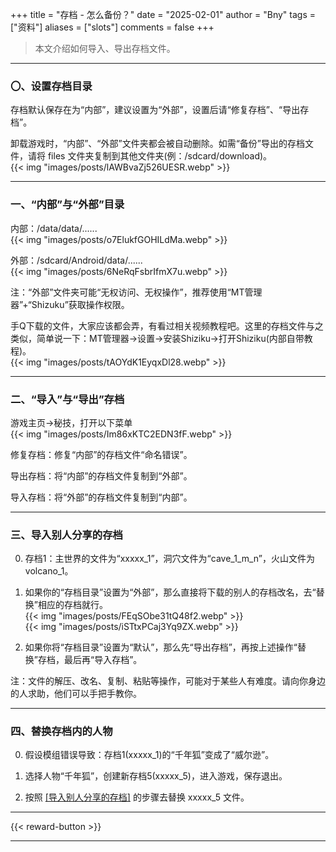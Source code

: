 +++
title = "存档 - 怎么备份？"
date = "2025-02-01"
author = "Bny"
tags = ["资料"]
aliases = ["slots"]
comments = false
+++

> 本文介绍如何导入、导出存档文件。


---

### 〇、设置存档目录  
存档默认保存在为“内部”，建议设置为“外部”，设置后请“修复存档”、“导出存档”。  

卸载游戏时，“内部”、“外部”文件夹都会被自动删除。如需“备份”导出的存档文件，请将 files 文件夹复制到其他文件夹(例：/sdcard/download)。  
{{< img "images/posts/lAWBvaZj526UESR.webp" >}}  

---

### 一、“内部”与“外部”目录  

内部：/data/data/......  
{{< img "images/posts/o7ElukfGOHILdMa.webp" >}}  

外部：/sdcard/Android/data/......  
{{< img "images/posts/6NeRqFsbrIfmX7u.webp" >}}  

注：“外部”文件夹可能“无权访问、无权操作”，推荐使用“MT管理器”+“Shizuku”获取操作权限。  

手Q下载的文件，大家应该都会弄，有看过相关视频教程吧。这里的存档文件与之类似，简单说一下：MT管理器->设置->安装Shiziku->打开Shiziku(内部自带教程)。  
{{< img "images/posts/tAOYdK1EyqxDl28.webp" >}}  


---


### 二、“导入”与“导出”存档  

游戏主页->秘技，打开以下菜单  
{{< img "images/posts/Im86xKTC2EDN3fF.webp" >}}  

修复存档：修复“内部”的存档文件“命名错误”。  

导出存档：将“内部”的存档文件复制到“外部”。  

导入存档：将“外部”的存档文件复制到“内部”。  

---

### 三、导入别人分享的存档  

0. 存档1：主世界的文件为“xxxxx_1”，洞穴文件为“cave_1_m_n”，火山文件为volcano_1。

1. 如果你的“存档目录”设置为“外部”，那么直接将下载的别人的存档改名，去“替换”相应的存档就行。  
{{< img "images/posts/FEqSObe31tQ48f2.webp" >}}  
{{< img "images/posts/iSTtxPCaj3Yq9ZX.webp" >}}  


2. 如果你将“存档目录”设置为“默认”，那么先“导出存档”，再按上述操作“替换”存档，最后再“导入存档”。  

注：文件的解压、改名、复制、粘贴等操作，可能对于某些人有难度。请向你身边的人求助，他们可以手把手教你。  

---

### 四、替换存档内的人物  

0. 假设模组错误导致：存档1(xxxxx_1)的“千年狐”变成了“威尔逊”。

1. 选择人物“千年狐”，创建新存档5(xxxxx_5)，进入游戏，保存退出。

2. 按照 [[导入别人分享的存档]](#三导入别人分享的存档) 的步骤去替换 xxxxx_5 文件。

---

{{< reward-button >}}

---

